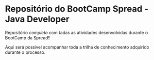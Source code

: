 # Repositório do BootCamp Spread - Java Developer


Repositório *completo* com tadas as atividades desenvolvidas durante o BootCamp da Spread!!

Aqui será possível acompanhar toda a trilha de conhecimento adquirido durante o processo.
